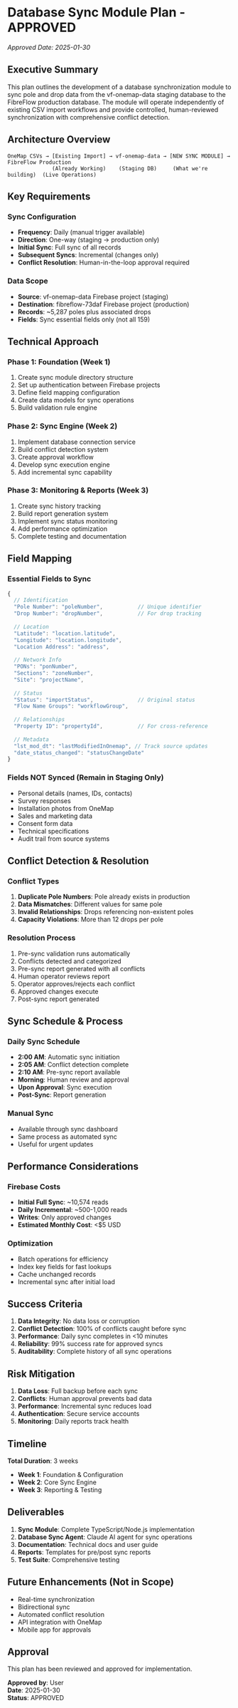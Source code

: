 # Database Sync Module Plan - APPROVED
*Approved Date: 2025-01-30*

## Executive Summary

This plan outlines the development of a database synchronization module to sync pole and drop data from the vf-onemap-data staging database to the FibreFlow production database. The module will operate independently of existing CSV import workflows and provide controlled, human-reviewed synchronization with comprehensive conflict detection.

## Architecture Overview

```
OneMap CSVs → [Existing Import] → vf-onemap-data → [NEW SYNC MODULE] → FibreFlow Production
              (Already Working)    (Staging DB)     (What we're building)  (Live Operations)
```

## Key Requirements

### Sync Configuration
- **Frequency**: Daily (manual trigger available)
- **Direction**: One-way (staging → production only)
- **Initial Sync**: Full sync of all records
- **Subsequent Syncs**: Incremental (changes only)
- **Conflict Resolution**: Human-in-the-loop approval required

### Data Scope
- **Source**: vf-onemap-data Firebase project (staging)
- **Destination**: fibreflow-73daf Firebase project (production)
- **Records**: ~5,287 poles plus associated drops
- **Fields**: Sync essential fields only (not all 159)

## Technical Approach

### Phase 1: Foundation (Week 1)
1. Create sync module directory structure
2. Set up authentication between Firebase projects
3. Define field mapping configuration
4. Create data models for sync operations
5. Build validation rule engine

### Phase 2: Sync Engine (Week 2)
1. Implement database connection service
2. Build conflict detection system
3. Create approval workflow
4. Develop sync execution engine
5. Add incremental sync capability

### Phase 3: Monitoring & Reports (Week 3)
1. Create sync history tracking
2. Build report generation system
3. Implement sync status monitoring
4. Add performance optimization
5. Complete testing and documentation

## Field Mapping

### Essential Fields to Sync
```javascript
{
  // Identification
  "Pole Number": "poleNumber",           // Unique identifier
  "Drop Number": "dropNumber",           // For drop tracking
  
  // Location
  "Latitude": "location.latitude",
  "Longitude": "location.longitude", 
  "Location Address": "address",
  
  // Network Info
  "PONs": "ponNumber",
  "Sections": "zoneNumber",
  "Site": "projectName",
  
  // Status
  "Status": "importStatus",              // Original status
  "Flow Name Groups": "workflowGroup",
  
  // Relationships
  "Property ID": "propertyId",           // For cross-reference
  
  // Metadata
  "lst_mod_dt": "lastModifiedInOnemap", // Track source updates
  "date_status_changed": "statusChangeDate"
}
```

### Fields NOT Synced (Remain in Staging Only)
- Personal details (names, IDs, contacts)
- Survey responses
- Installation photos from OneMap
- Sales and marketing data
- Consent form data
- Technical specifications
- Audit trail from source systems

## Conflict Detection & Resolution

### Conflict Types
1. **Duplicate Pole Numbers**: Pole already exists in production
2. **Data Mismatches**: Different values for same pole
3. **Invalid Relationships**: Drops referencing non-existent poles
4. **Capacity Violations**: More than 12 drops per pole

### Resolution Process
1. Pre-sync validation runs automatically
2. Conflicts detected and categorized
3. Pre-sync report generated with all conflicts
4. Human operator reviews report
5. Operator approves/rejects each conflict
6. Approved changes execute
7. Post-sync report generated

## Sync Schedule & Process

### Daily Sync Schedule
- **2:00 AM**: Automatic sync initiation
- **2:05 AM**: Conflict detection complete
- **2:10 AM**: Pre-sync report available
- **Morning**: Human review and approval
- **Upon Approval**: Sync execution
- **Post-Sync**: Report generation

### Manual Sync
- Available through sync dashboard
- Same process as automated sync
- Useful for urgent updates

## Performance Considerations

### Firebase Costs
- **Initial Full Sync**: ~10,574 reads
- **Daily Incremental**: ~500-1,000 reads
- **Writes**: Only approved changes
- **Estimated Monthly Cost**: <$5 USD

### Optimization
- Batch operations for efficiency
- Index key fields for fast lookups
- Cache unchanged records
- Incremental sync after initial load

## Success Criteria

1. **Data Integrity**: No data loss or corruption
2. **Conflict Detection**: 100% of conflicts caught before sync
3. **Performance**: Daily sync completes in <10 minutes
4. **Reliability**: 99% success rate for approved syncs
5. **Auditability**: Complete history of all sync operations

## Risk Mitigation

1. **Data Loss**: Full backup before each sync
2. **Conflicts**: Human approval prevents bad data
3. **Performance**: Incremental sync reduces load
4. **Authentication**: Secure service accounts
5. **Monitoring**: Daily reports track health

## Timeline

**Total Duration**: 3 weeks

- **Week 1**: Foundation & Configuration
- **Week 2**: Core Sync Engine
- **Week 3**: Reporting & Testing

## Deliverables

1. **Sync Module**: Complete TypeScript/Node.js implementation
2. **Database Sync Agent**: Claude AI agent for sync operations
3. **Documentation**: Technical docs and user guide
4. **Reports**: Templates for pre/post sync reports
5. **Test Suite**: Comprehensive testing

## Future Enhancements (Not in Scope)

- Real-time synchronization
- Bidirectional sync
- Automated conflict resolution
- API integration with OneMap
- Mobile app for approvals

## Approval

This plan has been reviewed and approved for implementation.

**Approved by**: User  
**Date**: 2025-01-30  
**Status**: APPROVED